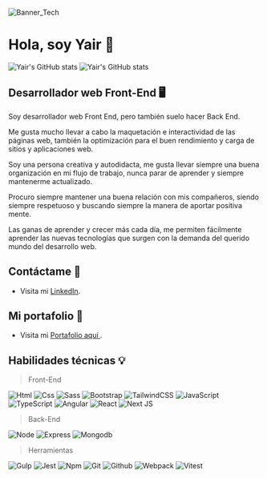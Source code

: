 
![Banner_Tech](https://user-images.githubusercontent.com/47293400/150873416-11f8371c-6486-47c6-aeaa-111e04683e7e.png)

# Hola, soy Yair 🌮

![Yair's GitHub stats](https://github-readme-stats.vercel.app/api?username=LM-Yair&count_private=true&show_icons=true&theme=react)
![Yair's GitHub stats](https://github-readme-stats.vercel.app/api/top-langs/?username=LM-Yair&layout=compact&theme=react)

## Desarrollador web Front-End 🖥️
Soy desarrollador web Front End, pero también suelo hacer Back End.

Me gusta mucho llevar a cabo la maquetación e interactividad de las páginas web, también la optimización para el buen rendimiento y carga de sitios y aplicaciones web.

Soy una persona creativa y autodidacta, me gusta llevar siempre una buena organización en mi flujo de trabajo, nunca parar de aprender y siempre mantenerme actualizado.

Procuro siempre mantener una buena relación con mis compañeros, siendo siempre respetuoso y buscando siempre la manera de aportar positiva mente.

Las ganas de aprender y crecer más cada día, me permiten fácilmente aprender las nuevas tecnologías que surgen con la demanda del querido mundo del desarrollo web.

## Contáctame 🤝
- Visita mi [LinkedIn](https://www.linkedin.com/in/yair-lazaro/).

## Mi portafolio 💼
- Visita mi [ Portafolio aquí ](https://yairlazaro.vercel.app/).

## Habilidades técnicas 💡

> Front-End

![Html](https://img.shields.io/badge/html5-%23E34F26.svg?style=for-the-badge&logo=html5&logoColor=white)
![Css](https://img.shields.io/badge/css3-%231572B6.svg?style=for-the-badge&logo=css3&logoColor=white)
![Sass](https://img.shields.io/badge/SASS-hotpink.svg?style=for-the-badge&logo=SASS&logoColor=white)
![Bootstrap](https://img.shields.io/badge/bootstrap-%23563D7C.svg?style=for-the-badge&logo=bootstrap&logoColor=white)
![TailwindCSS](https://img.shields.io/badge/tailwindcss-%2338B2AC.svg?style=for-the-badge&logo=tailwind-css&logoColor=white)
![JavaScript](https://img.shields.io/badge/javascript-%23323330.svg?style=for-the-badge&logo=javascript&logoColor=%23F7DF1E)
![TypeScript](https://img.shields.io/badge/typescript-%23007ACC.svg?style=for-the-badge&logo=typescript&logoColor=white)
![Angular](https://img.shields.io/badge/angular.js-%23E23237.svg?style=for-the-badge&logo=angularjs&logoColor=white)
![React](https://img.shields.io/badge/react-%2320232a.svg?style=for-the-badge&logo=react&logoColor=%2361DAFB)
![Next JS](https://img.shields.io/badge/Next-black?style=for-the-badge&logo=next.js&logoColor=white)

> Back-End

![Node](https://img.shields.io/badge/node.js-6DA55F?style=for-the-badge&logo=node.js&logoColor=white)
![Express](https://img.shields.io/badge/express.js-%23404d59.svg?style=for-the-badge&logo=express&logoColor=%2361DAFB)
![Mongodb](https://img.shields.io/badge/MongoDB-%234ea94b.svg?style=for-the-badge&logo=mongodb&logoColor=white)

> Herramientas

![Gulp](https://img.shields.io/badge/GULP-%23CF4647.svg?style=for-the-badge&logo=gulp&logoColor=white)
![Jest](https://img.shields.io/badge/-jest-%23C21325?style=for-the-badge&logo=jest&logoColor=white)
![Npm](https://img.shields.io/badge/NPM-%23000000.svg?style=for-the-badge&logo=npm&logoColor=white)
![Git](https://img.shields.io/badge/git-%23F05033.svg?style=for-the-badge&logo=git&logoColor=white)
![Github](https://img.shields.io/badge/github-%23121011.svg?style=for-the-badge&logo=github&logoColor=white)
![Webpack](https://img.shields.io/badge/webpack-%238DD6F9.svg?style=for-the-badge&logo=webpack&logoColor=black)
![Vitest](https://img.shields.io/static/v1?style=for-the-badge&color=white&label=Vitest&labelColor=%236E9F18&logo=vitest&logoColor=%23fcc72b&message=+)
